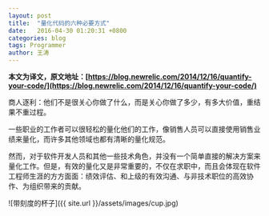 ```yaml
---
layout: post
title:  "量化代码的六种必要方式"
date:   2016-04-30 01:20:31 +0800
categories: blog
tags: Programmer
author: 王涛
---
```


**本文为译文，原文地址：[https://blog.newrelic.com/2014/12/16/quantify-your-code/](https://blog.newrelic.com/2014/12/16/quantify-your-code/)**

商人逐利：他们不是很关心你做了什么，而是关心你做了多少，有多大价值，重结果不重过程。

一些职业的工作者可以很轻松的量化他们的工作，像销售人员可以直接使用销售业绩来量化，而许多其他领域也都有清晰的量化规范。

然而，对于软件开发人员和其他一些技术角色，并没有一个简单直接的解决方案来量化工作。但是，有效的量化又是非常重要的，不仅在求职中，而且会体现在软件工程师生涯的方方面面：绩效评估、和上级的有效沟通、与非技术职位的高效协作、为组织带来的贡献。

![带刻度的杯子]({{ site.url }}/assets/images/cup.jpg)